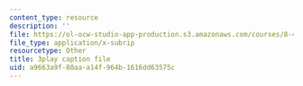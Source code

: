 ```yaml
---
content_type: resource
description: ''
file: https://ol-ocw-studio-app-production.s3.amazonaws.com/courses/8-421-atomic-and-optical-physics-i-spring-2014/a9663a9f80aaa14f964b1616dd63575c_TcvY8Nt0ZGA.srt
file_type: application/x-subrip
resourcetype: Other
title: 3play caption file
uid: a9663a9f-80aa-a14f-964b-1616dd63575c
---
```


